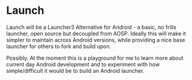 # Launch
Launch will be a Launcher3 Alternative for Android - a basic, no frills launcher, open source but 
decoupled from AOSP. Ideally this will make it simpler to maintain across Android versions, while 
providing a nice base launcher for others to fork and build upon.

Possibly. At the moment this is a playground for me to learn more about current day Android 
development and to experiment with how simple/difficult it would be to build an Android launcher.
